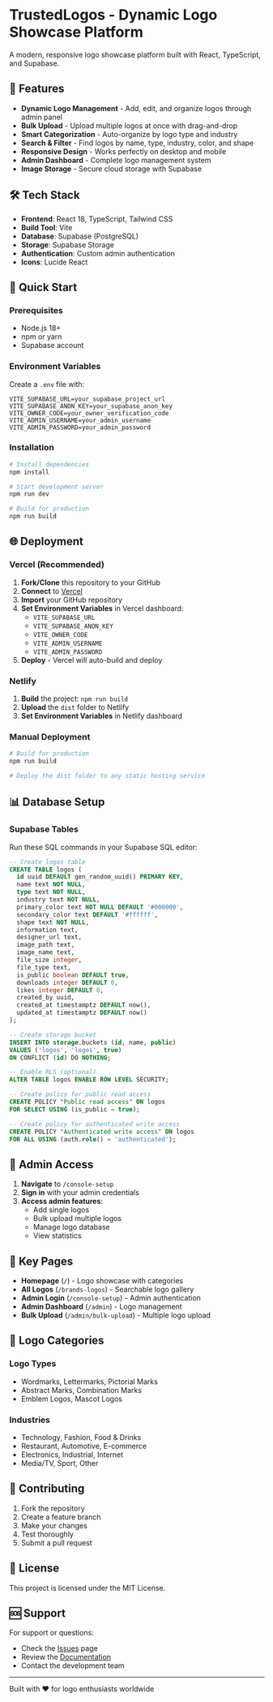 # TrustedLogos - Dynamic Logo Showcase Platform

A modern, responsive logo showcase platform built with React, TypeScript, and Supabase.

## 🚀 Features

- **Dynamic Logo Management** - Add, edit, and organize logos through admin panel
- **Bulk Upload** - Upload multiple logos at once with drag-and-drop
- **Smart Categorization** - Auto-organize by logo type and industry
- **Search & Filter** - Find logos by name, type, industry, color, and shape
- **Responsive Design** - Works perfectly on desktop and mobile
- **Admin Dashboard** - Complete logo management system
- **Image Storage** - Secure cloud storage with Supabase

## 🛠️ Tech Stack

- **Frontend**: React 18, TypeScript, Tailwind CSS
- **Build Tool**: Vite
- **Database**: Supabase (PostgreSQL)
- **Storage**: Supabase Storage
- **Authentication**: Custom admin authentication
- **Icons**: Lucide React

## 🚦 Quick Start

### Prerequisites
- Node.js 18+ 
- npm or yarn
- Supabase account

### Environment Variables
Create a `.env` file with:
```env
VITE_SUPABASE_URL=your_supabase_project_url
VITE_SUPABASE_ANON_KEY=your_supabase_anon_key
VITE_OWNER_CODE=your_owner_verification_code
VITE_ADMIN_USERNAME=your_admin_username
VITE_ADMIN_PASSWORD=your_admin_password
```

### Installation
```bash
# Install dependencies
npm install

# Start development server
npm run dev

# Build for production
npm run build
```

## 🌐 Deployment

### Vercel (Recommended)
1. **Fork/Clone** this repository to your GitHub
2. **Connect** to [Vercel](https://vercel.com)
3. **Import** your GitHub repository
4. **Set Environment Variables** in Vercel dashboard:
   - `VITE_SUPABASE_URL`
   - `VITE_SUPABASE_ANON_KEY` 
   - `VITE_OWNER_CODE`
   - `VITE_ADMIN_USERNAME`
   - `VITE_ADMIN_PASSWORD`
5. **Deploy** - Vercel will auto-build and deploy

### Netlify
1. **Build** the project: `npm run build`
2. **Upload** the `dist` folder to Netlify
3. **Set Environment Variables** in Netlify dashboard

### Manual Deployment
```bash
# Build for production
npm run build

# Deploy the dist folder to any static hosting service
```

## 📊 Database Setup

### Supabase Tables
Run these SQL commands in your Supabase SQL editor:

```sql
-- Create logos table
CREATE TABLE logos (
  id uuid DEFAULT gen_random_uuid() PRIMARY KEY,
  name text NOT NULL,
  type text NOT NULL,
  industry text NOT NULL,
  primary_color text NOT NULL DEFAULT '#000000',
  secondary_color text DEFAULT '#ffffff',
  shape text NOT NULL,
  information text,
  designer_url text,
  image_path text,
  image_name text,
  file_size integer,
  file_type text,
  is_public boolean DEFAULT true,
  downloads integer DEFAULT 0,
  likes integer DEFAULT 0,
  created_by uuid,
  created_at timestamptz DEFAULT now(),
  updated_at timestamptz DEFAULT now()
);

-- Create storage bucket
INSERT INTO storage.buckets (id, name, public)
VALUES ('logos', 'logos', true)
ON CONFLICT (id) DO NOTHING;

-- Enable RLS (optional)
ALTER TABLE logos ENABLE ROW LEVEL SECURITY;

-- Create policy for public read access
CREATE POLICY "Public read access" ON logos
FOR SELECT USING (is_public = true);

-- Create policy for authenticated write access  
CREATE POLICY "Authenticated write access" ON logos
FOR ALL USING (auth.role() = 'authenticated');
```

## 🔧 Admin Access

1. **Navigate** to `/console-setup`
2. **Sign in** with your admin credentials
3. **Access admin features**:
   - Add single logos
   - Bulk upload multiple logos
   - Manage logo database
   - View statistics

## 📱 Key Pages

- **Homepage** (`/`) - Logo showcase with categories
- **All Logos** (`/brands-logos`) - Searchable logo gallery  
- **Admin Login** (`/console-setup`) - Admin authentication
- **Admin Dashboard** (`/admin`) - Logo management
- **Bulk Upload** (`/admin/bulk-upload`) - Multiple logo upload

## 🎨 Logo Categories

### Logo Types
- Wordmarks, Lettermarks, Pictorial Marks
- Abstract Marks, Combination Marks
- Emblem Logos, Mascot Logos

### Industries  
- Technology, Fashion, Food & Drinks
- Restaurant, Automotive, E-commerce
- Electronics, Industrial, Internet
- Media/TV, Sport, Other

## 🤝 Contributing

1. Fork the repository
2. Create a feature branch
3. Make your changes
4. Test thoroughly
5. Submit a pull request

## 📄 License

This project is licensed under the MIT License.

## 🆘 Support

For support or questions:
- Check the [Issues](../../issues) page
- Review the [Documentation](../../wiki)
- Contact the development team

---

Built with ❤️ for logo enthusiasts worldwide
